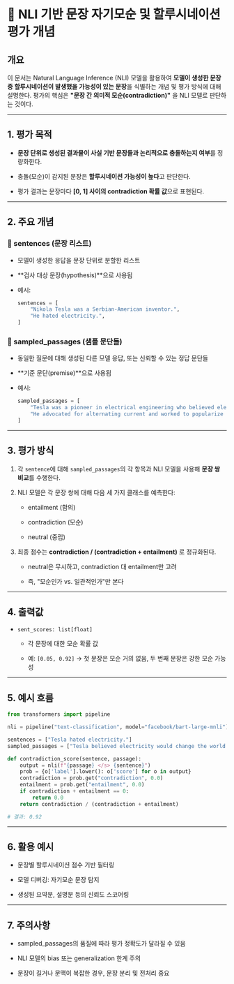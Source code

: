 # 🧠 NLI 기반 문장 자기모순 및 할루시네이션 평가 개념

## 개요

이 문서는 Natural Language Inference (NLI) 모델을 활용하여 **모델이 생성한 문장 중 할루시네이션이 발생했을 가능성이 있는 문장**을 식별하는 개념 및 평가 방식에 대해 설명한다. 평가의 핵심은 **"문장 간 의미적 모순(contradiction)"** 을 NLI 모델로 판단하는 것이다.

---

## 1. 평가 목적

- **문장 단위로 생성된 결과물이 사실 기반 문장들과 논리적으로 충돌하는지 여부**를 정량화한다.
    
- 충돌(모순)이 감지된 문장은 **할루시네이션 가능성이 높다**고 판단한다.
    
- 평가 결과는 문장마다 **[0, 1] 사이의 contradiction 확률 값**으로 표현된다.
    

---

## 2. 주요 개념

### 🔹 sentences (문장 리스트)

- 모델이 생성한 응답을 문장 단위로 분할한 리스트
    
- **검사 대상 문장(hypothesis)**으로 사용됨
    
- 예시:
    
    ```python
    sentences = [
        "Nikola Tesla was a Serbian-American inventor.",
        "He hated electricity.",
    ]
    ```
    

### 🔹 sampled_passages (샘플 문단들)

- 동일한 질문에 대해 생성된 다른 모델 응답, 또는 신뢰할 수 있는 정답 문단들
    
- **기준 문단(premise)**으로 사용됨
    
- 예시:
    
    ```python
    sampled_passages = [
        "Tesla was a pioneer in electrical engineering who believed electricity would change the world.",
        "He advocated for alternating current and worked to popularize it.",
    ]
    ```
    

---

## 3. 평가 방식

1. 각 `sentence`에 대해 `sampled_passages`의 각 항목과 NLI 모델을 사용해 **문장 쌍 비교**를 수행한다.
    
2. NLI 모델은 각 문장 쌍에 대해 다음 세 가지 클래스를 예측한다:
    
    - entailment (함의)
        
    - contradiction (모순)
        
    - neutral (중립)
        
3. 최종 점수는 **contradiction / (contradiction + entailment)** 로 정규화된다.
    
    - neutral은 무시하고, contradiction 대 entailment만 고려
        
    - 즉, "모순인가 vs. 일관적인가"만 본다
        

---

## 4. 출력값

- `sent_scores: list[float]`
    
    - 각 문장에 대한 모순 확률 값
        
    - 예: `[0.05, 0.92]` → 첫 문장은 모순 거의 없음, 두 번째 문장은 강한 모순 가능성
        

---

## 5. 예시 흐름

```python
from transformers import pipeline

nli = pipeline("text-classification", model="facebook/bart-large-mnli")

sentences = ["Tesla hated electricity."]
sampled_passages = ["Tesla believed electricity would change the world."]

def contradiction_score(sentence, passage):
    output = nli(f"{passage} </s> {sentence}")
    prob = {o['label'].lower(): o['score'] for o in output}
    contradiction = prob.get("contradiction", 0.0)
    entailment = prob.get("entailment", 0.0)
    if contradiction + entailment == 0:
        return 0.0
    return contradiction / (contradiction + entailment)

# 결과: 0.92
```

---

## 6. 활용 예시

- 문장별 할루시네이션 점수 기반 필터링
    
- 모델 디버깅: 자기모순 문장 탐지
    
- 생성된 요약문, 설명문 등의 신뢰도 스코어링
    

---

## 7. 주의사항

- sampled_passages의 품질에 따라 평가 정확도가 달라질 수 있음
    
- NLI 모델의 bias 또는 generalization 한계 주의
    
- 문장이 길거나 문맥이 복잡한 경우, 문장 분리 및 전처리 중요
    
